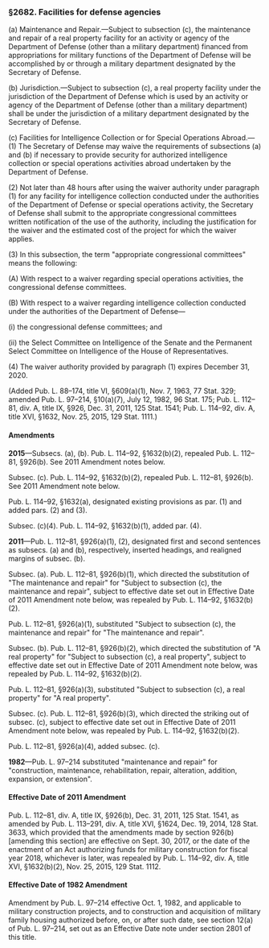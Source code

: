 ### §2682. Facilities for defense agencies ###

(a) Maintenance and Repair.—Subject to subsection (c), the maintenance and repair of a real property facility for an activity or agency of the Department of Defense (other than a military department) financed from appropriations for military functions of the Department of Defense will be accomplished by or through a military department designated by the Secretary of Defense.

(b) Jurisdiction.—Subject to subsection (c), a real property facility under the jurisdiction of the Department of Defense which is used by an activity or agency of the Department of Defense (other than a military department) shall be under the jurisdiction of a military department designated by the Secretary of Defense.

(c) Facilities for Intelligence Collection or for Special Operations Abroad.—(1) The Secretary of Defense may waive the requirements of subsections (a) and (b) if necessary to provide security for authorized intelligence collection or special operations activities abroad undertaken by the Department of Defense.

(2) Not later than 48 hours after using the waiver authority under paragraph (1) for any facility for intelligence collection conducted under the authorities of the Department of Defense or special operations activity, the Secretary of Defense shall submit to the appropriate congressional committees written notification of the use of the authority, including the justification for the waiver and the estimated cost of the project for which the waiver applies.

(3) In this subsection, the term "appropriate congressional committees" means the following:

(A) With respect to a waiver regarding special operations activities, the congressional defense committees.

(B) With respect to a waiver regarding intelligence collection conducted under the authorities of the Department of Defense—

(i) the congressional defense committees; and

(ii) the Select Committee on Intelligence of the Senate and the Permanent Select Committee on Intelligence of the House of Representatives.

(4) The waiver authority provided by paragraph (1) expires December 31, 2020.

(Added Pub. L. 88–174, title VI, §609(a)(1), Nov. 7, 1963, 77 Stat. 329; amended Pub. L. 97–214, §10(a)(7), July 12, 1982, 96 Stat. 175; Pub. L. 112–81, div. A, title IX, §926, Dec. 31, 2011, 125 Stat. 1541; Pub. L. 114–92, div. A, title XVI, §1632, Nov. 25, 2015, 129 Stat. 1111.)

#### Amendments ####

**2015**—Subsecs. (a), (b). Pub. L. 114–92, §1632(b)(2), repealed Pub. L. 112–81, §926(b). See 2011 Amendment notes below.

Subsec. (c). Pub. L. 114–92, §1632(b)(2), repealed Pub. L. 112–81, §926(b). See 2011 Amendment note below.

Pub. L. 114–92, §1632(a), designated existing provisions as par. (1) and added pars. (2) and (3).

Subsec. (c)(4). Pub. L. 114–92, §1632(b)(1), added par. (4).

**2011**—Pub. L. 112–81, §926(a)(1), (2), designated first and second sentences as subsecs. (a) and (b), respectively, inserted headings, and realigned margins of subsec. (b).

Subsec. (a). Pub. L. 112–81, §926(b)(1), which directed the substitution of "The maintenance and repair" for "Subject to subsection (c), the maintenance and repair", subject to effective date set out in Effective Date of 2011 Amendment note below, was repealed by Pub. L. 114–92, §1632(b)(2).

Pub. L. 112–81, §926(a)(1), substituted "Subject to subsection (c), the maintenance and repair" for "The maintenance and repair".

Subsec. (b). Pub. L. 112–81, §926(b)(2), which directed the substitution of "A real property" for "Subject to subsection (c), a real property", subject to effective date set out in Effective Date of 2011 Amendment note below, was repealed by Pub. L. 114–92, §1632(b)(2).

Pub. L. 112–81, §926(a)(3), substituted "Subject to subsection (c), a real property" for "A real property".

Subsec. (c). Pub. L. 112–81, §926(b)(3), which directed the striking out of subsec. (c), subject to effective date set out in Effective Date of 2011 Amendment note below, was repealed by Pub. L. 114–92, §1632(b)(2).

Pub. L. 112–81, §926(a)(4), added subsec. (c).

**1982**—Pub. L. 97–214 substituted "maintenance and repair" for "construction, maintenance, rehabilitation, repair, alteration, addition, expansion, or extension".

#### Effective Date of 2011 Amendment ####

Pub. L. 112–81, div. A, title IX, §926(b), Dec. 31, 2011, 125 Stat. 1541, as amended by Pub. L. 113–291, div. A, title XVI, §1624, Dec. 19, 2014, 128 Stat. 3633, which provided that the amendments made by section 926(b) [amending this section] are effective on Sept. 30, 2017, or the date of the enactment of an Act authorizing funds for military construction for fiscal year 2018, whichever is later, was repealed by Pub. L. 114–92, div. A, title XVI, §1632(b)(2), Nov. 25, 2015, 129 Stat. 1112.

#### Effective Date of 1982 Amendment ####

Amendment by Pub. L. 97–214 effective Oct. 1, 1982, and applicable to military construction projects, and to construction and acquisition of military family housing authorized before, on, or after such date, see section 12(a) of Pub. L. 97–214, set out as an Effective Date note under section 2801 of this title.